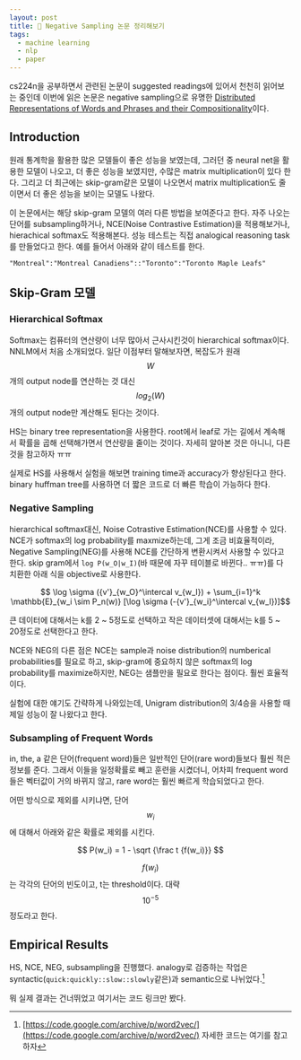 ```yaml
---
layout: post
title: 📃 Negative Sampling 논문 정리해보기
tags:
  - machine learning
  - nlp
  - paper
---
```


cs224n을 공부하면서 관련된 논문이 suggested readings에 있어서 천천히 읽어보는 중인데 이번에 읽은 논문은 negative sampling으로 유명한 [Distributed Representations of Words and Phrases and their Compositionality](http://papers.nips.cc/paper/5021-distributed-representations-of-words-and-phrases-and-their-compositionality.pdf)이다.

## Introduction

원래 통계학을 활용한 많은 모델들이 좋은 성능을 보였는데, 그러던 중 neural net을 활용한 모델이 나오고, 더 좋은 성능을 보였지만, 수많은 matrix multiplication이 있다 한다. 그리고 더 최근에는 skip-gram같은 모델이 나오면서 matrix multiplication도 줄이면서 더 좋은 성능을 보이는 모델도 나왔다.

이 논문에서는 해당 skip-gram 모델의 여러 다른 방법을 보여준다고 한다. 자주 나오는 단어를 subsampling하거나, NCE(Noise Contrastive Estimation)을 적용해보거나, hierachical softmax도 적용해본다. 성능 테스트는 직접 analogical reasoning task를 만들었다고 한다. 예를 들어서 아래와 같이 테스트를 한다.

```text
"Montreal":"Montreal Canadiens"::"Toronto":"Toronto Maple Leafs"
```

## Skip-Gram 모델

### Hierarchical Softmax

Softmax는 컴퓨터의 연산량이 너무 많아서 근사시킨것이 hierarchical softmax이다. NNLM에서 처음 소개되었다. 일단 이점부터 말해보자면, 복잡도가 원래 $$W$$개의 output node를 연산하는 것 대신 $$log_2 (W)$$개의 output node만 계산해도 된다는 것이다.

HS는 binary tree representation을 사용한다. root에서 leaf로 가는 길에서 계속해서 확률을 곱해 선택해가면서 연산량을 줄이는 것이다. 자세히 알아본 것은 아니니, 다른 것을 참고하자 ㅠㅠ

실제로 HS를 사용해서 실험을 해보면 training time과 accuracy가 향상된다고 한다. binary huffman tree를 사용하면 더 짧은 코드로 더 빠른 학습이 가능하다 한다.

### Negative Sampling

hierarchical softmax대신, Noise Cotrastive Estimation(NCE)를 사용할 수 있다. NCE가 softmax의 log probability를 maxmize하는데, 그게 조금 비효율적이라, Negative Sampling(NEG)를 사용해 NCE를 간단하게 변환시켜서 사용할 수 있다고 한다. skip gram에서 `log P(w_O|w_I)`(바 때문에 자꾸 테이블로 바뀐다.. ㅠㅠ)를 다 치환한 아래 식을 objective로 사용한다.

$$ \log \sigma ({v'}_{w_O}^\intercal v_{w_I}) + \sum_{i=1}^k \mathbb{E}_{w_i \sim P_n(w)} [\log \sigma (-{v'}_{w_i}^\intercal v_{w_I})]$$

큰 데이터에 대해서는 k를 2 ~ 5정도로 선택하고 작은 데이터셋에 대해서는 k를 5 ~ 20정도로 선택한다고 한다.

NCE와 NEG의 다른 점은 NCE는 sample과 noise distribution의 numberical probabilities를 필요로 하고, skip-gram에 중요하지 않은 softmax의 log probability를 maximize하지만, NEG는 샘플만을 필요로 한다는 점이다. 훨씬 효율적이다.

실험에 대한 얘기도 간략하게 나와있는데, Unigram distribution의 3/4승을 사용할 때 제일 성능이 잘 나왔다고 한다.

### Subsampling of Frequent Words

in, the, a 같은 단어(frequent word)들은 일반적인 단어(rare word)들보다 훨씬 적은 정보를 준다. 그래서 이들을 일정확률로 빼고 훈련을 시켰더니, 어차피 frequent word들은 벡터값이 거의 바뀌지 않고, rare word는 훨씬 빠르게 학습되었다고 한다.

어떤 방식으로 제외를 시키냐면, 단어 $$w_i$$에 대해서 아래와 같은 확률로 제외를 시킨다.

$$ P(w_i) = 1 - \sqrt {\frac t {f(w_i)}} $$

$$f(w_i)$$는 각각의 단어의 빈도이고, t는 threshold이다. 대략 $$10^{-5}$$정도라고 한다.

## Empirical Results

HS, NCE, NEG, subsampling을 진행했다. analogy로 검증하는 작업은 syntactic(`quick:quickly::slow::slowly`같은)과 semantic으로 나뉘었다.[^word2vec]

뭐 실제 결과는 건너뛰었고 여기서는 코드 링크만 봤다.

[^word2vec]: [https://code.google.com/archive/p/word2vec/](https://code.google.com/archive/p/word2vec/) 자세한 코드는 여기를 참고하자
